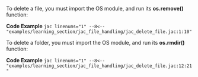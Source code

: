 
To delete a file, you must import the OS module, and run its **os.remove()** function:

**Code Example**
    ```jac linenums="1"
    --8<-- "examples/learning_section/jac_file_handling/jac_delete_file.jac:1:10"
    ```

To delete a folder, you must import the OS module, and run its **os.rmdir()** function:

**Code Example**
    ```jac linenums="1"
    --8<-- "examples/learning_section/jac_file_handling/jac_delete_file.jac:12:21"
    ```
